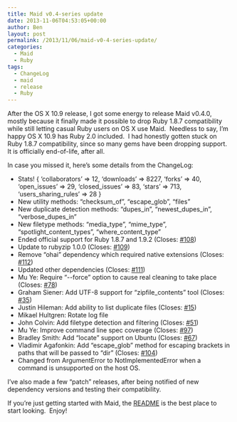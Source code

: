 ```yaml
---
title: Maid v0.4-series update
date: 2013-11-06T04:53:05+00:00
author: Ben
layout: post
permalink: /2013/11/06/maid-v0-4-series-update/
categories:
  - Maid
  - Ruby
tags:
  - ChangeLog
  - maid
  - release
  - Ruby
---
```

After the OS X 10.9 release, I got some energy to release Maid v0.4.0, mostly because it finally made it possible to drop Ruby 1.8.7 compatibility while still letting casual Ruby users on OS X use Maid.  Needless to say, I&#8217;m happy OS X 10.9 has Ruby 2.0 included.  I had honestly gotten stuck on Ruby 1.8.7 compatibility, since so many gems have been dropping support.  It is officially end-of-life, after all.

In case you missed it, here&#8217;s some details from the ChangeLog:

  * Stats! { &#8216;collaborators&#8217; => 12, &#8216;downloads&#8217; => 8227, &#8216;forks&#8217; => 40, &#8216;open\_issues&#8217; => 29, &#8216;closed\_issues&#8217; => 83, &#8216;stars&#8217; => 713, &#8216;users\_sharing\_rules&#8217; => 28 }
  * New utility methods: &#8220;checksum\_of&#8221;, &#8220;escape\_glob&#8221;, &#8220;files&#8221;
  * New duplicate detection methods: &#8220;dupes\_in&#8221;, &#8220;newest\_dupes\_in&#8221;, &#8220;verbose\_dupes_in&#8221;
  * New filetype methods: &#8220;media\_type&#8221;, &#8220;mime\_type&#8221;, &#8220;spotlight\_content\_types&#8221;, &#8220;where\_content\_type&#8221;
  * Ended official support for Ruby 1.8.7 and 1.9.2 (Closes: [#108](https://github.com/benjaminoakes/maid/issues/108 "Drop support for 1.8.7"))
  * Update to rubyzip 1.0.0 (Closes: [#109](https://github.com/benjaminoakes/maid/issues/109 "Update to rubyzip 1.0.0"))
  * Remove &#8220;ohai&#8221; dependency which required native extensions (Closes: [#112](https://github.com/benjaminoakes/maid/issues/112 "Remove ohai dependency"))
  * Updated other dependencies (Closes: [#111](https://github.com/benjaminoakes/maid/issues/111 "Update dependencies"))
  * Mu Ye: Require &#8220;--force&#8221; option to cause real cleaning to take place (Closes: [#78](https://github.com/benjaminoakes/maid/issues/78 "Require option to cause real cleaning to take place"))
  * Graham Siener: Add UTF-8 support for &#8220;zipfile_contents&#8221; tool (Closes: [#35](https://github.com/benjaminoakes/maid/issues/35 "OSX zipfile extraction tool fails on zip files with UTF8 characters"))
  * Justin Hileman: Add ability to list duplicate files (Closes: [#15](https://github.com/benjaminoakes/maid/issues/15 "Add ability to list duplicate files"))
  * Mikael Hultgren: Rotate log file
  * John Colvin: Add filetype detection and filtering (Closes: [#51](https://github.com/benjaminoakes/maid/issues/51 "Add filetype detection"))
  * Mu Ye: Improve command line spec coverage (Closes: [#97](https://github.com/benjaminoakes/maid/pull/97 "Add spec for showing version"))
  * Bradley Smith: Add &#8220;locate&#8221; support on Ubuntu (Closes: [#67](https://github.com/benjaminoakes/maid/issues/67 "Add locate support on Ubuntu"))
  * Vladimir Agafonkin: Add &#8220;escape_glob&#8221; method for escaping brackets in paths that will be passed to &#8220;dir&#8221; (Closes: [#104](https://github.com/benjaminoakes/maid/pull/104 "Add escape_glob method for escaping brackets in paths that will be passed to dir"))
  * Changed from ArgumentError to NotImplementedError when a command is unsupported on the host OS.

I&#8217;ve also made a few &#8220;patch&#8221; releases, after being notified of new dependency versions and testing their compatibility.

If you&#8217;re just getting started with Maid, the [README](https://github.com/benjaminoakes/maid) is the best place to start looking.  Enjoy!